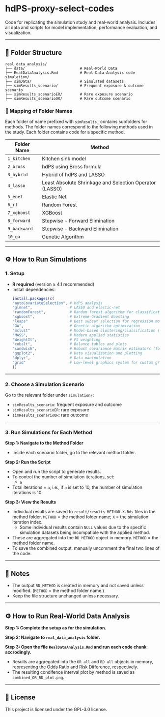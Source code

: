 # hdPS-proxy-select-codes
Code for replicating the simulation study and real-world analysis. Includes all data and scripts for model implementation, performance evaluation, and visualization.

---

## 📁 Folder Structure

```
real_data_analysis/
├── data/                         # Real-World Data
├── RealDataAnalysis.Rmd          # Real-Data-Analysis code
simulation/
├── simData/                      # Simulated datasets
├── simResults_scenario/          # Frequent exposure & outcome scenario
├── simResults_scenarioER/        # Rare exposure scenario
├── simResults_scenarioOR/        # Rare outcome scenario
```

### 📂 Mapping of Folder Names

Each folder of name prefixed with `simResults_` contains subfolders for methods. The folder names correspond to the following methods used in the study. Each folder contains code for a specific method.

| **Folder Name**        | **Method**                                                |
|-------------------------|------------------------------------------------------------|
| `1_kitchen`            | Kitchen sink model                                         |
| `2_bross`              | hdPS using Bross formula                                   |
| `3_hybrid`             | Hybrid of hdPS and LASSO                                   |
| `4_lasso`              | Least Absolute Shrinkage and Selection Operator (LASSO)    |
| `5_enet`               | Elastic Net                                                |
| `6_rf`                 | Random Forest                                              |
| `7_xgboost`            | XGBoost                                                    |
| `8_forward`            | Stepwise - Forward Elimination                             |
| `9_backward`           | Stepwise - Backward Elimination                            |
| `10_ga`                | Genetic Algorithm                                          |


---

## ⚙️ How to Run Simulations

### 1. Setup

- **R required** (version ≥ 4.1 recommended)
- Install dependencies:
  ```r
  install.packages(c(
  "autoCovariateSelection", # hdPS analysis
  "glmnet",                 # LASSO and elastic-net
  "randomForest",           # Random forest algorithm for classification/regression  
  "xgboost",                # Extreme Gradient Boosting
  "leaps"                   # Best subset selection for regression models  
  "GA",                     # Genetic algorithm optimization
  "mclust"                  # Model-based clustering/classification (for GA's ARI)
  "MASS",                   # Modern applied statistics
  "WeightIt",               # PS weighting
  "cobalt",                 # Balance tables and plots
  "sandwich",               # Robust covariance matrix estimators (for SEs)
  "ggplot2",                # Data visualization and plotting
  "dplyr",                  # Data manipulation
  "grid"                    # Low-level graphics system for custom grobs/legends
  ))
  ```

---

### 2. Choose a Simulation Scenario

Go to the relevant folder under `simulation/`:

- `simResults_scenario`: frequent exposure and outcome
- `simResults_scenarioER`: rare exposure
- `simResults_scenarioOR`: rare outcome

---

### 3. Run Simulations for Each Method

**Step 1: Navigate to the Method Folder**

- Inside each scenario folder, go to the relevant method folder.

**Step 2: Run the Script**

- Open and run the script to generate results.
- To control the number of simulation iterations, set:
  - `a`
- Total iterations = `a`, i.e., if `a` is set to 10, the number of simulation iterations is 10.

**Step 3: View the Results**

- Individual results are saved to `result/results_METHOD.X.Rds` files in the method folder. `METHOD` = the method folder name; `X` = the simulation iteration index.
  - Some individual results contain `NULL` values due to the specific simulation datasets being incompatible with the applied method.
- These are aggregated into the `RD_METHOD` object in memory. `METHOD` = the method folder name.
- To save the combined output, manually uncomment the final two lines of the code.

---

## 📝 Notes

- The output `RD_METHOD` is created in memory and not saved unless modified. (`METHOD` = the method folder name.)
- Keep the file structure unchanged unless necessary.


---

## ⚙️ How to Run Real-World Data Analysis

**Step 1: Complete the setup as for the simulation.**

**Step 2: Navigate to `real_data_analysis` folder.**

**Step 3: Open the file `RealDataAnalysis.Rmd` and run each code chunk accrodingly.**

- Results are aggregated into the `OR_all` and `RD_all` objects in memory, representing the Odds Ratio and Risk Difference, respectively.
- The resulting condifence interval plot by method is saved as `combined_OR_RD_plot.png`.

---

## 📄 License

This project is licensed under the GPL-3.0 license.
